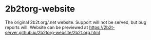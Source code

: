 # 2b2torg-website
The original 2b2t.org/.net website.
Support will not be served, but bug reports will.
Website can be previewed at https://2b2t-server.github.io/2b2torg-website/2b2t.org.html
